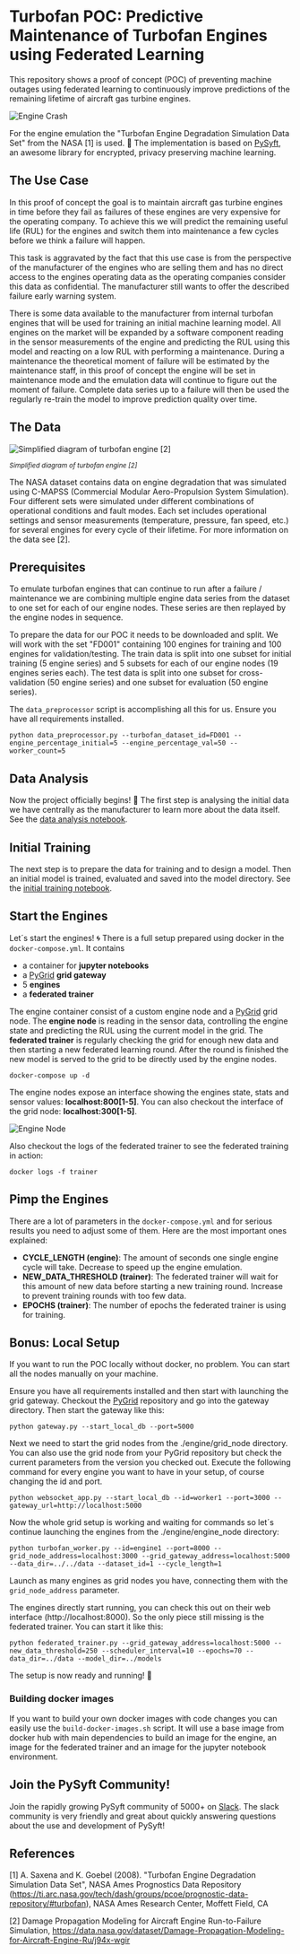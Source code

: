 # Turbofan POC: Predictive Maintenance of Turbofan Engines using Federated Learning 

This repository shows a proof of concept (POC) of preventing machine outages using federated learning to continuously 
improve predictions of the remaining lifetime of aircraft gas turbine engines.

![Engine Crash](https://media.giphy.com/media/4OGPHOwyp6MO4/giphy.gif)

For the engine emulation the "Turbofan 
Engine Degradation Simulation Data Set" from the NASA [1] is used. :rocket: The implementation is based on 
[PySyft](https://github.com/OpenMined/PySyft), an awesome library for encrypted, privacy preserving machine learning.

## The Use Case

In this proof of concept the goal is to maintain aircraft gas turbine engines in time before they fail as failures of 
these engines are very expensive for the operating company. To achieve this we will predict the remaining 
useful life (RUL) for the engines and switch them into maintenance a few cycles before we think a failure will
happen.

This task is aggravated by the fact that this use case is from the perspective of the manufacturer of the engines who 
are selling them and has no direct access to the engines operating data as the operating companies consider this data 
as confidential. The manufacturer still wants to offer the described failure early warning system.

There is some data available to the manufacturer from internal turbofan engines that will be used for training an 
initial machine learning model. All engines on the market will be expanded by a software component reading in the sensor 
measurements of the engine and predicting the RUL using this model and reacting on a low RUL with performing a 
maintenance. During a maintenance the theoretical moment of failure will be estimated by the maintenance staff, in this 
proof of concept the engine will be set in maintenance mode and the emulation data will continue to figure out the 
moment of failure. Complete data series up to a failure will then be used the regularly re-train the model to improve 
prediction quality over time.  

## The Data

![Simplified diagram of turbofan engine [2]](images/engine_diagram.png)

<sup>*Simplified diagram of turbofan engine [2]*</sup>

The NASA dataset contains data on engine degradation that was simulated using C-MAPSS (Commercial Modular 
Aero-Propulsion System Simulation). Four different sets were simulated under different combinations of operational 
conditions and fault modes. Each set includes operational settings and sensor measurements (temperature, pressure, fan 
speed, etc.) for several engines for every cycle of their lifetime. For more information on the data see [2].

## Prerequisites

To emulate turbofan engines that can continue to run after a failure / maintenance we are combining multiple engine 
data series from the dataset to one set for each of our engine nodes. These series are then replayed by the engine 
nodes in sequence.

To prepare the data for our POC it needs to be downloaded and split. We will work with the set "FD001" containing 100 
engines for training and 100 engines for validation/testing. The train data is split into one subset for initial 
training (5 engine series) and 5 subsets for each of our engine nodes (19 engines series each). The test data is split 
into one subset for cross-validation (50 engine series) and one subset for evaluation (50 engine series).  

The `data_preprocessor` script is accomplishing all this for us. Ensure you have all requirements installed.

```
python data_preprocessor.py --turbofan_dataset_id=FD001 --engine_percentage_initial=5 --engine_percentage_val=50 --worker_count=5
```

## Data Analysis

Now the project officially begins! :rocket: The first step is analysing the initial data we have centrally as the 
manufacturer to learn more about the data itself. See the [data analysis notebook](notebooks/data_analysis.ipynb).

## Initial Training

The next step is to prepare the data for training and to design a model. Then an initial model is trained, evaluated 
and saved into the model directory. See the [initial training notebook](notebooks/initial_training.ipynb).

## Start the Engines

Let´s start the engines! :cyclone: There is a full setup prepared using docker in the `docker-compose.yml`. It contains 
- a container for **jupyter notebooks**
- a [PyGrid](https://github.com/OpenMined/PyGrid) **grid gateway**
- 5 **engines**
- a **federated trainer**

The engine container consist of a custom engine node and a 
[PyGrid](https://github.com/OpenMined/PyGrid) grid node. The **engine node** is reading in the sensor data, controlling 
the engine state and predicting the RUL using the current model in the grid. The **federated trainer** is regularly 
checking the grid for enough new data and then starting a new federated learning round. After the round is finished the 
new model is served to the grid to be directly used by the engine nodes.

```
docker-compose up -d
```

The engine nodes expose an interface showing the engines state, stats and sensor values: **localhost:800[1-5]**. You can 
also checkout the interface of the grid node: **localhost:300[1-5]**. 

![Engine Node](images/engine_node.jpg)

Also checkout the logs of the federated trainer to see the federated training in action:

```
docker logs -f trainer
```

## Pimp the Engines

There are a lot of parameters in the `docker-compose.yml` and for serious results you need to adjust some of them. Here 
are the most important ones explained:

- **CYCLE_LENGTH (engine)**: The amount of seconds one single engine cycle will take. Decrease to speed up the engine 
emulation.  
- **NEW_DATA_THRESHOLD (trainer)**: The federated trainer will wait for this amount of new data before starting a new 
training round. Increase to prevent training rounds with too few data.
- **EPOCHS (trainer)**: The number of epochs the federated trainer is using for training.

## Bonus: Local Setup

If you want to run the POC locally without docker, no problem. You can start all the nodes manually on your machine. 

Ensure you have all requirements installed and then start with launching the grid gateway. Checkout the 
[PyGrid](https://github.com/OpenMined/PyGrid) repository and go into the gateway directory. Then start the gateway like 
this:

```
python gateway.py --start_local_db --port=5000
```

Next we need to start the grid nodes from the ./engine/grid_node directory. You can also use the grid node from your 
PyGrid repository but check the current parameters from the version you checked out. Execute the following command for 
every engine you want to have in your setup, of course changing the id and port.

```
python websocket_app.py --start_local_db --id=worker1 --port=3000 --gateway_url=http://localhost:5000
```

Now the whole grid setup is working and waiting for commands so let´s continue launching the engines from the 
./engine/engine_node directory:

```
python turbofan_worker.py --id=engine1 --port=8000 --grid_node_address=localhost:3000 --grid_gateway_address=localhost:5000 --data_dir=../../data --dataset_id=1 --cycle_length=1
``` 

Launch as many engines as grid nodes you have, connecting them with the `grid_node_address` parameter.

The engines directly start running, you can check this out on their web interface (http://localhost:8000). So the only 
piece still missing is the federated trainer. You can start it like this:

```
python federated_trainer.py --grid_gateway_address=localhost:5000 --new_data_threshold=250 --scheduler_interval=10 --epochs=70 --data_dir=../data --model_dir=../models
```

The setup is now ready and running! :tada:

### Building docker images

If you want to build your own docker images with code changes you can easily use the `build-docker-images.sh` script. 
It will use a base image from docker hub with main dependencies to build an image for the engine, an image for the 
federated trainer and an image for the jupyter notebook environment.

## Join the PySyft Community!

Join the rapidly growing PySyft community of 5000+ on [Slack](http://slack.openmined.org). The slack community is very 
friendly and great about quickly answering questions about the use and development of PySyft!

## References

[1] A. Saxena and K. Goebel (2008). "Turbofan Engine Degradation Simulation Data Set", NASA Ames Prognostics Data 
Repository (https://ti.arc.nasa.gov/tech/dash/groups/pcoe/prognostic-data-repository/#turbofan), NASA Ames Research 
Center, Moffett Field, CA

[2] Damage Propagation Modeling for Aircraft Engine Run-to-Failure Simulation, 
https://data.nasa.gov/dataset/Damage-Propagation-Modeling-for-Aircraft-Engine-Ru/j94x-wgir
